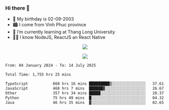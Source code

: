 ### Hi there 👋
- 🎂 My birthday is 02-09-2003
- 🏙️ I come from Vinh Phuc province
- 🌱 I’m currently learning at Thang Long University
- 🧑‍💻 I know NodeJS, ReactJS an React Native
<p align="center"><img src="https://github-readme-stats.vercel.app/api?username=tmquang0209&show_icons=true&theme=gradient"></p>
<p align="center"><img src="https://github-readme-stats.vercel.app/api/top-langs/?username=tmquang0209&hide=scss,css&langs_count=10"></p>
<!--START_SECTION:waka-->

```txt
From: 04 January 2024 - To: 14 July 2025

Total Time: 1,755 hrs 25 mins

TypeScript           660 hrs 16 mins █████████▒░░░░░░░░░░░░░░░   37.61 %
JavaScript           468 hrs 7 mins  ██████▓░░░░░░░░░░░░░░░░░░   26.67 %
Other                357 hrs 34 mins █████░░░░░░░░░░░░░░░░░░░░   20.37 %
Python               75 hrs 49 mins  █░░░░░░░░░░░░░░░░░░░░░░░░   04.32 %
Java                 46 hrs 35 mins  ▓░░░░░░░░░░░░░░░░░░░░░░░░   02.65 %
```

<!--END_SECTION:waka-->
